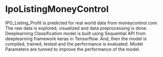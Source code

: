 # IpoListingMoneyControl
IPO_Listing_Profit is predicted for real world data from moneycontrol.com. 
The raw data is explored, visualized and data preprocessing is done. 
Deeplearning Classification model is built using Sequential API from deeplearning framework keras in Tensorflow.
And, then the model is compiled, trained, tested and the performance is evaluated. 
Model Parameters are tunned to improve the performance of the model. 
